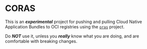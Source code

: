 # CORAS
This is an ***experimental*** project for pushing and pulling Cloud Native Application Bundles to OCI registries using the [`oras`](https://github.com/deislabs/oras) project.

Do ***NOT*** use it, unless you ***really*** know what you are doing, and are comfortable with breaking changes.